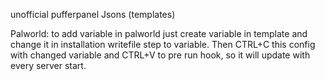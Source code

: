 unofficial pufferpanel Jsons (templates)

Palworld: 
to add variable in palworld just create variable in template and change it in installation writefile step to variable. Then CTRL+C this config with changed variable and CTRL+V to pre run hook, so it will update with every server start. 
